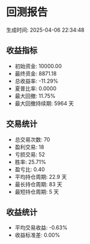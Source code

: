 # 回测报告

生成时间: 2025-04-06 22:34:48

## 收益指标

- 初始资金: 10000.00
- 最终资金: 8871.18
- 总收益率: -11.29%
- 夏普比率: 0.0000
- 最大回撤: 11.75%
- 最大回撤持续期: 5964 天

## 交易统计

- 总交易次数: 70
- 盈利交易: 18
- 亏损交易: 52
- 胜率: 25.71%
- 盈亏比: 0.40
- 平均持仓周期: 22.9 天
- 最长持仓周期: 83 天
- 最短持仓周期: 5 天

## 收益统计

- 平均交易收益: -0.63%
- 收益标准差: 0.00%
